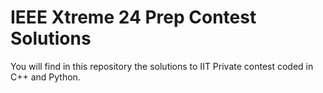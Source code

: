 # IEEE Xtreme 24 Prep Contest Solutions

You will find in this repository the solutions to IIT Private contest coded in C++ and Python.